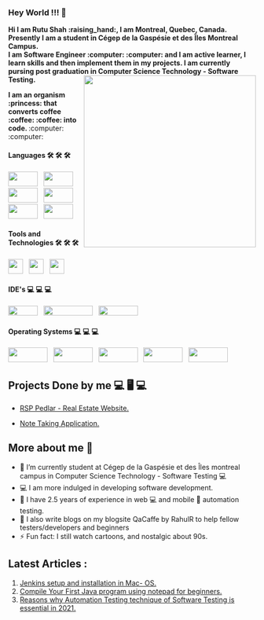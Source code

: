 ### Hey World !!! 👋

     
 <p> <b> Hi I am Rutu Shah :raising_hand:, I am Montreal, Quebec, Canada. <br> Presently I am a student in Cégep de la Gaspésie et des Îles Montreal Campus.
  <br> I am Software Engineer :computer: :computer: and I am active learner, I learn skills and then implement them in my projects. I am currently pursing post graduation in Computer Science Technology - Software Testing. </b> <img src = "https://user-images.githubusercontent.com/36071899/117544727-56778100-b040-11eb-98f6-7e6b02e22091.gif" align = "right" height = "350" width = "350"> </p>
  
  <p> <b> I am an organism :princess: that converts coffee :coffee: :coffee: into code. </b> :computer: :computer:

#### Languages 🛠 🛠 🛠
<p> <img src = "https://img.shields.io/badge/java-%23ED8B00.svg?style=for-the-badge&logo=java&logoColor=white" height = "30" width = "60"> &nbsp;
<img src = "https://img.shields.io/badge/c++-%2300599C.svg?style=for-the-badge&logo=c%2B%2B&logoColor=white" height = "30" width = "60"> &nbsp;
<img src = "https://img.shields.io/badge/html5-%23E34F26.svg?style=for-the-badge&logo=html5&logoColor=white" height = "30" width = "60"> &nbsp;
<img src = "https://img.shields.io/badge/javascript-%23323330.svg?style=for-the-badge&logo=javascript&logoColor=%23F7DF1E" height = "30" width = "60"> &nbsp;
<img src = "https://img.shields.io/badge/php-%23777BB4.svg?style=for-the-badge&logo=php&logoColor=white" height = "30" width = "60"> &nbsp;
<img src = "https://img.shields.io/badge/css3-%231572B6.svg?style=for-the-badge&logo=css3&logoColor=white" height = "30" width = "60"> </p>

#### Tools and Technologies 🛠 🛠 🛠
<p> <img src = "https://user-images.githubusercontent.com/36071899/117545791-f20af080-b044-11eb-8518-d7fbc92e9201.png" height = "30" width = "30"> &nbsp;
<img src = "https://user-images.githubusercontent.com/36071899/117545817-0c44ce80-b045-11eb-9839-1785618b0323.png" height = "30" width = "30"> &nbsp;
<img src = "https://user-images.githubusercontent.com/36071899/117545852-31394180-b045-11eb-8f42-60a05b75edd0.png" height = "30" width = "30"> </p>

#### IDE's :computer: :computer: :computer:
<p> <img src = "https://user-images.githubusercontent.com/36071899/117546049-12877a80-b046-11eb-93a1-80eca1cde3fd.png" height = "20" width = "60"> &nbsp;
<img src = "https://user-images.githubusercontent.com/36071899/117546210-ed473c00-b046-11eb-87ef-c539c5fac0fe.png" height = "20" width = "100"> &nbsp;
<img src = "https://user-images.githubusercontent.com/36071899/117546775-c9d1c080-b049-11eb-9464-882b1921c347.png" height = "20" width = "80"> &nbsp; 
</p>


#### Operating Systems :computer: :computer: :computer:
<p> <img src = "https://user-images.githubusercontent.com/36071899/117546747-9abb4f00-b049-11eb-96ec-b1dcca4e8ae2.png" height = "30" width = "80"> &nbsp;
 <img src = "https://user-images.githubusercontent.com/36071899/117546752-a3138a00-b049-11eb-801e-016a7399ef1c.png " height = "30" width = "80"> &nbsp;
 <img src = "https://user-images.githubusercontent.com/36071899/117546760-aad32e80-b049-11eb-851b-5381a748d330.png " height = "30" width = "80"> &nbsp;
 <img src = "https://img.shields.io/badge/Ubuntu-E95420?style=for-the-badge&logo=ubuntu&logoColor=white " height = "30" width = "80"> &nbsp;
 <img src = "https://user-images.githubusercontent.com/36071899/117546765-b3c40000-b049-11eb-87e3-69531cc642ab.png " height = "30" width = "80"> &nbsp; </p>

## Projects Done by me 💻 🖥️ 💻
- <p> <a href = "https://github.com/rutushah/RSPPedlar"> RSP Pedlar - Real Estate Website. </a> </p>
- <p> <a href = "https://github.com/rutushah/Note-Taking-App"> Note Taking Application. </a> </p>


## More about me 👧
 
- 🌱 I’m currently student at Cégep de la Gaspésie et des Îles montreal campus in Computer Science Technology - Software Testing :computer:
- 💻 I am more indulged in developing software development.
- 📄 I have 2.5 years of experience in web :computer: and mobile :iphone: automation testing.
- 📝 I also write blogs on my blogsite QaCaffe by RahulR to help fellow testers/developers and beginners 
- ⚡ Fun fact: I still watch cartoons, and nostalgic about 90s.

## Latest Articles : 
1. <a href = "https://medium.com/@rutu.shah/jenkins-installation-in-mac-os-fcb3aeb520b8" > Jenkins setup and installation in Mac- OS.
2. <a href = "https://rutushah105.medium.com/compile-your-first-java-program-using-notepad-for-beginners-d42b5d6d607b">Compile Your First Java program using notepad for beginners.
3. <a href = "https://rutushah105.medium.com/reasons-why-automation-testing-technique-of-software-testing-is-essential-in-2021-5190469ce72c">Reasons why Automation Testing technique of Software Testing is essential in 2021.
   
